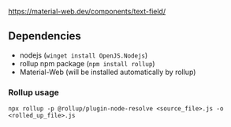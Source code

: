 https://material-web.dev/components/text-field/

## Dependencies

- nodejs (`winget install OpenJS.Nodejs`)
- rollup npm package (`npm install rollup`)
- Material-Web (will be installed automatically by rollup)

### Rollup usage

`npx rollup -p @rollup/plugin-node-resolve <source_file>.js -o <rolled_up_file>.js`
